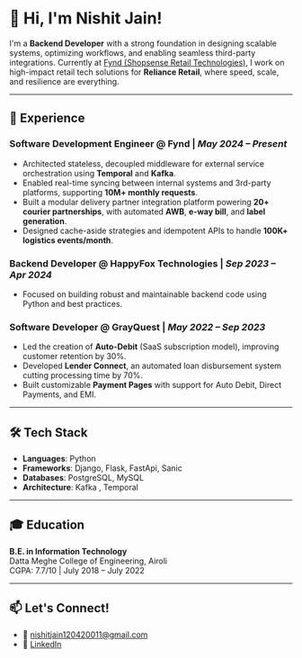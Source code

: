 # 👋 Hi, I'm Nishit Jain!

I'm a **Backend Developer** with a strong foundation in designing scalable systems, optimizing workflows, and enabling seamless third-party integrations. Currently at [Fynd (Shopsense Retail Technologies)](https://www.gofynd.com/), I work on high-impact retail tech solutions for **Reliance Retail**, where speed, scale, and resilience are everything.

---

## 💼 Experience

### Software Development Engineer @ Fynd | *May 2024 – Present*
- Architected stateless, decoupled middleware for external service orchestration using **Temporal** and **Kafka**.
- Enabled real-time syncing between internal systems and 3rd-party platforms, supporting **10M+ monthly requests**.
- Built a modular delivery partner integration platform powering **20+ courier partnerships**, with automated **AWB**, **e-way bill**, and **label generation**.
- Designed cache-aside strategies and idempotent APIs to handle **100K+ logistics events/month**.

### Backend Developer @ HappyFox Technologies | *Sep 2023 – Apr 2024*
- Focused on building robust and maintainable backend code using Python and best practices.

### Software Developer @ GrayQuest | *May 2022 – Sep 2023*
- Led the creation of **Auto-Debit** (SaaS subscription model), improving customer retention by 30%.
- Developed **Lender Connect**, an automated loan disbursement system cutting processing time by 70%.
- Built customizable **Payment Pages** with support for Auto Debit, Direct Payments, and EMI.

---

## 🛠️ Tech Stack

- **Languages**: Python  
- **Frameworks**: Django, Flask, FastApi, Sanic
- **Databases**: PostgreSQL, MySQL  
- **Architecture**: Kafka , Temporal

---

## 🎓 Education

**B.E. in Information Technology**  
Datta Meghe College of Engineering, Airoli  
CGPA: 7.7/10 | July 2018 – July 2022

---

## 📫 Let's Connect!

- 📧 [nishitjain120420011@gmail.com](mailto:nishitjain120420011@gmail.com)  
- 💼 [LinkedIn](https://www.linkedin.com/in/nishit-jain1)


